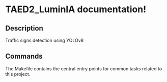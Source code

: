 # TAED2_LuminIA documentation!

## Description

Traffic signs detection using YOLOv8

## Commands

The Makefile contains the central entry points for common tasks related to this project.

